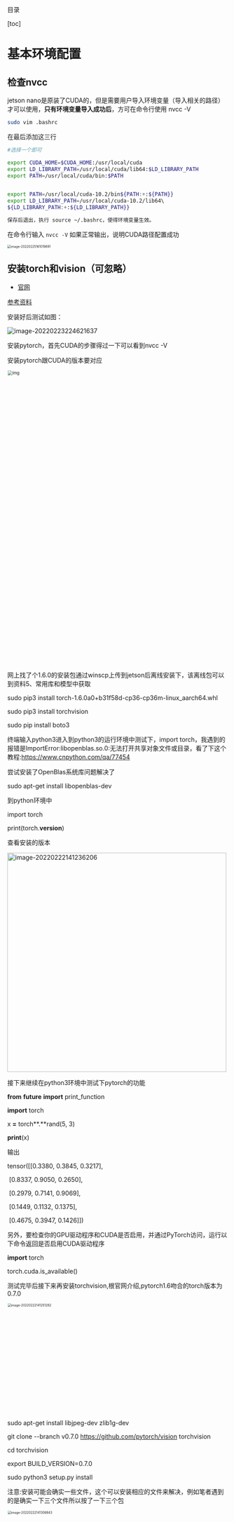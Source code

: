  目录

[toc]













# 基本环境配置

## 检查nvcc

jetson nano是原装了CUDA的，但是需要用户导入环境变量（导入相关的路径）才可以使用，**只有环境变量导入成功后**，方可在命令行使用 nvcc -V

```bash
sudo vim .bashrc
```

在最后添加这三行

```bash
#选择一个即可

export CUDA_HOME=$CUDA_HOME:/usr/local/cuda
export LD_LIBRARY_PATH=/usr/local/cuda/lib64:$LD_LIBRARY_PATH
export PATH=/usr/local/cuda/bin:$PATH


export PATH=/usr/local/cuda-10.2/bin${PATH:+:${PATH}}
export LD_LIBRARY_PATH=/usr/local/cuda-10.2/lib64\                         
${LD_LIBRARY_PATH:+:${LD_LIBRARY_PATH}}

```

```bash
保存后退出，执行 source ~/.bashrc，使得环境变量生效。
```

在命令行输入 `nvcc -V` 如果正常输出，说明CUDA路径配置成功

<img src="https://raw.githubusercontent.com/yin-qiyu/picbed/master/img/image-20220225161019891.png" alt="image-20220225161019891" style="zoom:50%;" />



##  安装torch和vision（可忽略）

- [官网](https://forums.developer.nvidia.com/t/pytorch-for-jetson-version-1-9-0-now-available/72048)



[参考资料](https://blog.csdn.net/weixin_43947712/article/details/115530913)

安装好后测试如图：

![image-20220223224621637](https://raw.githubusercontent.com/yin-qiyu/picbed/master/img/image-20220223224621637.png)

安装pytorch，首先CUDA的步骤得过一下可以看到nvcc -V

安装pytorch跟CUDA的版本要对应

<img src="https://img2020.cnblogs.com/blog/1733978/202104/1733978-20210414172645876-1962676.png" alt="img" style="zoom: 67%;" width="1000"/> 

网上找了个1.6.0的安装包通过winscp上传到jetson后离线安装下，该离线包可以到资料5、常用库和模型中获取

sudo pip3 install torch-1.6.0a0+b31f58d-cp36-cp36m-linux_aarch64.whl

sudo pip3 install torchvision

sudo pip install boto3

 

终端输入python3进入到python3的运行环境中测试下，import torch，我遇到的报错是ImportError:libopenblas.so.0:无法打开共享对象文件或目录，看了下这个教程:https://www.cnpython.com/qa/77454

尝试安装了OpenBlas系统库问题解决了

sudo apt-get install libopenblas-dev

到python环境中

import torch

print(torch.__version__)

查看安装的版本

<img src="https://raw.githubusercontent.com/yin-qiyu/picbed/master/img/image-20220222141236206.png" alt="image-20220222141236206" width="500" /> 

接下来继续在python3环境中测试下pytorch的功能

**from** __future__ **import** print_function

**import** torch

x **=** torch**.**rand(5, 3)

**print**(x)

输出

tensor([[0.3380, 0.3845, 0.3217],

​    [0.8337, 0.9050, 0.2650],

​    [0.2979, 0.7141, 0.9069],

​    [0.1449, 0.1132, 0.1375],

​    [0.4675, 0.3947, 0.1426]])

另外，要检查你的GPU驱动程序和CUDA是否启用，并通过PyTorch访问，运行以下命令返回是否启用CUDA驱动程序

**import** torch

torch.cuda.is_available()

 

 

测试完毕后接下来再安装torchvision,根官网介绍,pytorch1.6吻合的torch版本为0.7.0

 

<img src="https://raw.githubusercontent.com/yin-qiyu/picbed/master/img/image-20220222141251282.png" alt="image-20220222141251282" width="500" style="zoom:50%;" />

 

sudo apt-get install libjpeg-dev zlib1g-dev

git clone --branch v0.7.0 https://github.com/pytorch/vision torchvision

cd torchvision

export BUILD_VERSION=0.7.0

sudo python3 setup.py install

注意:安装可能会确实一些文件，这个可以安装相应的文件来解决，例如笔者遇到的是确实一下三个文件所以按了一下三个包

<img src="https://raw.githubusercontent.com/yin-qiyu/picbed/master/img/image-20220222141306843.png" alt="image-20220222141306843" width="1000" style="zoom:50%;" /> 

sudo apt install libavcodec-dev

sudo apt install libavformat-dev

sudo apt install libswscale-dev

重新sudo python3 setup.py install

 

 

到python环境中输入下代码可以查看版本是否对应

import torchvision

print(torchvision.__version__)

<img src="https://raw.githubusercontent.com/yin-qiyu/picbed/master/img/image-20220222141316874.png" alt="image-20220222141316874" width="500" style="zoom:50%;" /> 



# jetson nao其他配置

## 更新镜像源

###  apt

```bash
sudo cp /etc/apt/sources.list /etc/apt/sources.list.bak
```

```bash
sudo gedit /etc/apt/sources.list.bak
```

```
ggVG  全选
dG		删除
```

- **源：**

```
deb http://mirrors.tuna.tsinghua.edu.cn/ubuntu-ports/ bionic main multiverse restricted universe
deb http://mirrors.tuna.tsinghua.edu.cn/ubuntu-ports/ bionic-security main multiverse restricted universe
deb http://mirrors.tuna.tsinghua.edu.cn/ubuntu-ports/ bionic-updates main multiverse restricted universe
deb http://mirrors.tuna.tsinghua.edu.cn/ubuntu-ports/ bionic-backports main multiverse restricted universe
deb-src http://mirrors.tuna.tsinghua.edu.cn/ubuntu-ports/ bionic main multiverse restricted universe
deb-src http://mirrors.tuna.tsinghua.edu.cn/ubuntu-ports/ bionic-security main multiverse restricted universe
deb-src http://mirrors.tuna.tsinghua.edu.cn/ubuntu-ports/ bionic-updates main multiverse restricted universe
deb-src http://mirrors.tuna.tsinghua.edu.cn/ubuntu-ports/ bionic-backports main multiverse restricted universe
```

```
sudo apt-get update 		//更新
```



### pip

```bash
sudo apt-get install python3-pip python3-dev
```

 ```bash
 sudo apt-get install python-pip python-dev
 ```



- **pip换源**

```bash
sudo mkdir .pip		#创建隐藏文件夹
ls -a  						#查看所有文件
cd .pip						#进入文件夹
sudo touch pip.conf
sudo vim pip.conf
```

- **源**:

```
[global]
timeout = 6000  
index-url = http://pypi.doubanio.com/simple/  
trusted-host = pypi.doubanio.com
```



###  docker

```bash
cat /etc/issue  #查看ubantu版本
```

查看Ubuntu系统版本号

根据Ubuntu的版本号，配置相关的源镜像。跳转到源文件所在的目录

```bash
cd  /etc/apt/
```

可以试用文件编辑工具打开sources.list文件

```bash
sudo gedit /etc/apt/sources.list
```

直接用以下内容替换 sources.list文件中的所有内容即可。

```bash
deb https://mirrors.ustc.edu.cn/ubuntu-ports/ bionic main restricted universe multiverse
deb https://mirrors.ustc.edu.cn/ubuntu-ports/ bionic-updates main restricted universe multiverse
deb https://mirrors.ustc.edu.cn/ubuntu-ports/ bionic-backports main restricted universe multiverse
deb https://mirrors.ustc.edu.cn/ubuntu-ports/ bionic-security main restricted universe multiverse
```

更新了源文件之后，保存退出

```bash
sudo apt-get update
```





## pytorch和torchvison

- [官网教程](https://forums.developer.nvidia.com/t/pytorch-for-jetson-version-1-10-now-available/72048) 

- 版本要对应

<img src="https://img2020.cnblogs.com/blog/1733978/202104/1733978-20210414172645876-1962676.png" alt="img" style="zoom: 67%;" width="1000"/>

下载官方提供的torch-1.8.0-cp36-cp36m-linux_aarch64.whl包

- [下载连接](https://nvidia.box.com/shared/static/p57jwntv436lfrd78inwl7iml6p13fzh.whl)

按照官方教程输入以下命令

```bash
$ sudo apt-get install python3-pip libopenblas-base libopenmpi-dev
$ pip3 install Cython
$ pip3 install numpy torch-1.8.0-cp36-cp36m-linux_aarch64.whl # (按照自己torch1.8.0包的下载路径修改）
$ sudo apt-get install libjpeg-dev zlib1g-dev libpython3-dev libavcodec-dev libavformat-dev libswscale-dev
$ git clone --branch v0.9.0 https://github.com/pytorch/vision torchvision
$ cd torchvision
$ export BUILD_VERSION=0.9.0
$ python3 setup.py install --user
```

- 检查环境

```python
python3
import torch
import torchvision
print(torch.__version__)
print(torchvision.__version__)
torch.cuda.is_available()
```



<img src="https://raw.githubusercontent.com/yin-qiyu/picbed/master/img/image-20220226195653355.png" alt="image-20220226195653355" style="zoom:50%;" />





##  miniforge包管理(选)

:bangbang:**<font color='red'>此内容为可非必要配置，因为jetson是arm版本无法直接安装anaconda环境，如果需要在jetson上安装anaconda可以接着往下看，若不需要，请跳过</font>**

###  [miniforge简介](https://github.com/conda-forge/miniforge/releases)

conda是一个开源的包、环境管理器，可以用于在同一个机器上安装不同版本的软件包及其依赖，并能够在不同的环境之间切换。搞深度学习的应该都十分熟悉anaconda，但是NVIDIA Jetson Xavier NX是**arm**架构的，anaconda及其精简版miniconda并不支持arm64架构。现在主流的CPU架构分为Intel的x86/x64架构和ARM的ARM/ARM64两种，平常用的电脑大部分都是x86/x64的（苹果除外），Xavier使用的是ARM64，所以很多在x86/x64上能用的的东西到了它这里就不能用了。**这一点请谨记，如果你在Jetson上遇到什么奇奇怪怪的例如“No such file or directory”之类的问题，第一时间要考虑是不是版本不是ARM64的版本**。
在ARM64上的anaconda替代品是miniforge，miniforge与miniconda的区别在于miniforge的下载通道是conda-forge，其他基本没什么不同。



###  安装miniforge

1. 我下载的是 `Miniforge-pypy3-4.11.0-0-Linux-aarch64.sh`,,代表适用于arrch64架构下的Linux系统。（ARM64对应32位和64位分为arrch32和arrch64）

2. 进入到miniforge的sh文件所在目录，右键打开Terminal，输入以下命令进行安装：

```bash
sh Miniforge-pypy3-4.10.3-3-Linux-aarch64.sh
```

3. 安装完毕后，添加环境变量，否则会出现`bash:conda Command not found`的错误。顺便提一下vim编辑器按a是进入编辑模式，编辑完毕后按ESC退出编辑模式，再输入:wq!是保存并退出。

```bash
# 编辑环境变量
vim ~/.bashrc
# 增加环境变量, 将<username>换成你的用户名
export PATH=/home/<username>/miniforge-pypy3/bin:$PATH
# 激活环境变量
source ~/.bashrc
# 显示(base)
source activate
```

4. 更换清华源

```bash
conda config --prepend channels https://mirrors.ustc.edu.cn/anaconda/pkgs/main/
conda config --prepend channels https://mirrors.ustc.edu.cn/anaconda/pkgs/free/
conda config --set show_channel_urls yes
```





###  安装pytorch、torchvision

###  安装新的虚拟环境

- 这是在minigorge上安装的pytorch，若不想在虚拟环境上安装。可以参考[PyTorch for Jetson - version 1.10 now available - Jetson & Embedded Systems / Jetson Nano - NVIDIA Developer Forums](https://forums.developer.nvidia.com/t/pytorch-for-jetson-version-1-10-now-available/72048)

```      bash
conda create -n pytorch python=3.6	#创建环境
conda activate pytorch							#激活环境

```



- 其他操作（看即可）

```bash
conda deactivate										#退出环境
conda remove -n pytorch --all

conda info -e												#查看已有环境
```





激活成功会换名字

<img src="https://raw.githubusercontent.com/yin-qiyu/picbed/master/img/image-20220222141336662.png" alt="image-20220222141336662" width="1000" style="zoom:50%;" />



### pytorch1.8

直接输入命令安装PyTorch，`pip3`是python3的pip，如果没装，就换成`pip`。

```bash
pip3 install -U future psutil dataclasses typing-extensions pyyaml tqdm seaborn
wget https://nvidia.box.com/shared/static/p57jwntv436lfrd78inwl7iml6p13fzh.whl -O torch-1.8.0-cp36-cp36m-linux_aarch64.whl 
pip3 install torch-1.8.0-cp36-cp36m-linux_aarch64.whl
```

如果网络不好的话，也可以先把PyTorch的whl文件下载下来，NVIDIA官方网址是：https://forums.developer.nvidia.com/t/pytorch-for-jetson-version-1-9-0-now-available/72048

- **==<font color='red'>issue:</font>==**

如果出现`Illegal instruction (core dumped)`的错误，这是由于numpy 1.19.5和OpenBLAS冲突引起的，修改其中一项即可。选择以下两种做法之一：
（1）降低numpy版本

```bash
pip3 install -U "numpy==1.19.4"
```

(2)设置OpenBLAS

```bash
vim ~/.bashrc
```

加入

```bash
export OPENBLAS_CORETYPE=ARMV8
```

然后激活.bashrc

```bash
source ~/.bashrc
```



###  orchvision v0.9.0





##   查看jetson信息 （jtop）

```bash
sudo pip3 install jetson-stats
sudo jtop
```





##  [风扇自动控制](https://github.com/Pyrestone/jetson-fan-ctl.git)

```bash
git clone https://gitee.com/yin-qiyu/jetson-fan-ctl.git
```

```bash
cd /jetson-fan-ctl #进入文件夹
```

``` bash
sudo apt install python3-dev
```

```bash
sudo ./install.sh
```

现在你的风扇就可以按照温度自动调整运行速度了
风扇的一些设置在`/etc/automagic-fan/config.json`目录下。

```bash
vim /etc/automagic-fan/config.json
```

```bash
{undefined
“FAN_OFF_TEMP”:20,
“FAN_MAX_TEMP”:50,
“UPDATE_INTERVAL”:2,
“MAX_PERF”:1
}
~
~
```



##  增加Swap分区大小

- 先查看初试交换分区大小：

<img src="https://raw.githubusercontent.com/yin-qiyu/picbed/master/img/image-20220222141405289.png" alt="image-20220222141405289" width="800" />

- 生成swapfile文件操作如下

```bash
#1）新增swapfile文件大小自定义
sudo fallocate -l 6G /var/swapfile
#2）配置该文件的权限
sudo chmod 600 /var/swapfile
#3）建立交换分区
sudo mkswap /var/swapfile
#4）启用交换分区
sudo swapon /var/swapfile
```

- 设置为自动启用swapfile

```bash
sudo bash -c 'echo "/var/swapfile swap swap defaults 0 0" >> /etc/fstab'
```

设置成功后：

<img src="https://raw.githubusercontent.com/yin-qiyu/picbed/master/img/image-20220222141420401.png" alt="image-20220222141420401" width="1000" />





## VNC（虚拟网络控制台）

- 编辑文件

```bash
sudo gedit(/vim) /usr/share/glib-2.0/schemas/org.gnome.Vino.gschema.xml
```

- 滑到文末添加下段内容格式如图片所示

```bash
<key name="enabled" type="b">
   <summary>Enable remote access to the desktop</summary>
   <description>
    If true, allows remote access to the desktop via the RFB
    protocol. Users on remote machines may then connect to the
    desktop using a VNC viewer.
   </description>
   <default>false</default>
  </key>

```

<img src="https://raw.githubusercontent.com/yin-qiyu/picbed/master/img/image-20220226204438666.png" alt="image-20220226204438666" style="zoom:50%;" />

- 编译文件

```bash
sudo glib-compile-schemas /usr/share/glib-2.0/schemas
```

完成以上步骤，正常来说就可以打开桌面共享的图标了。

<img src="https://raw.githubusercontent.com/yin-qiyu/picbed/master/img/image-20220222141452790.png" alt="image-20220222141452790" width="500" />

设置好后（不设置也可以）

<img src="https://img-blog.csdnimg.cn/20200602124909227.png?x-oss-process=image/watermark,type_ZmFuZ3poZW5naGVpdGk,shadow_10,text_aHR0cHM6Ly9ibG9nLmNzZG4ubmV0L3dlaXhpbl80MzE4MTM1MA==,size_16,color_FFFFFF,t_70" alt="在这里插入图片描述"  />

- 配置vnc设置

```bash
$ gsettings set org.gnome.Vino prompt-enabled false
$ gsettings set org.gnome.Vino require-encryption false
```

- 设置密码（可以不要）

```bash
$ gsettings set org.gnome.Vino authentication-methods "["vnc"]"
$ gsettings set org.gnome.Vino vnc-password $(echo -n "请输入你的密码"|base64)
```



- 配置vnc自启

```bash
$ gsettings set org.gnome.Vino enabled true
$ mkdir -p ~/.config/autostart
$ vi  ~/.config/autostart/vino-server.desktop
```

添加下面内容

```bash
[Desktop Entry]

Type=Application

Name=Vino VNC server

Exec=/usr/lib/vino/vino-server

NoDisplay=true
```

- <font color='red'>重启生效</font>

 ```bash
 $ sudo reboot
 ```



- 电脑端可下载[Download VNC Viewer | VNC® Connect (realvnc.com)](https://www.realvnc.com/en/connect/download/viewer/)
- <img src="https://raw.githubusercontent.com/yin-qiyu/picbed/master/img/image-20220226204943881.png" alt="image-20220226204943881" style="zoom:33%;" />
- 配置jetson nano的ip和密码即可连接

##  TensoRT

### TensoRT介绍：

​	模型加速越来越成为深度学习工程中的刚需了，最近的CVPR和ICLR会议中，模型的压缩和剪枝是受到的关注越来越多。毕竟工程上，算法工程师的深度学习模型是要在嵌入式平台跑起来，投入应用的。在模型的推理（inference）过程中，计算速度是很重要的。比如自动驾驶，如果使用一个经典的深度学习模型，很容易就跑到200毫秒的延时，那么这意味着，在实际驾驶过程中，你的车一秒钟只能看到5张图像，这当然是很危险的一件事。所以，对于实时响应比较高的任务，模型的加速时很有必要的一件事情了。

如果你使用英伟达的产品，比如PX2，那么在平台上部署模型投入应用，很多时候就需要用到专门的模型加速工具 —— TensorRT。

**TensorRT下的模型是在做什么？**

TensorRT只负责模型的推理（inference）过程，一般不用TensorRT来训练模型的哈。

**TensorRT能加速模型吗？**

能！根据官方文档，使用TensorRT，在CPU或者GPU模式下其可提供10X乃至100X的加速。本人的实际经验中，TensorRT提供了20X的加速。

**TensorRT为什么能提升模型的运行速度？**

TensorRT是英伟达针对自家平台做的加速包，TensorRT主要做了这么两件事情，来提升模型的运行速度。

1. TensorRT支持INT8和FP16的计算。深度学习网络在训练时，通常使用 32 位或 16 位数据。TensorRT则在网络的推理时选用不这么高的精度，达到加速推断的目的。
2. TensorRT对于网络结构进行了重构，把一些能够合并的运算合并在了一起，针对GPU的特性做了优化。现在大多数深度学习框架是没有针对GPU做过性能优化的，而英伟达，GPU的生产者和搬运工，自然就推出了针对自己GPU的加速工具TensorRT。一个深度学习模型，在没有优化的情况下，比如一个卷积层、一个偏置层和一个reload层，这三层是需要调用三次cuDNN对应的API，但实际上这三层的实现完全是可以合并到一起的，TensorRT会对一些可以合并网络进行合并。

<img src="https://developer.nvidia.com/sites/default/files/akamai/deeplearning/tensorrt/trt-info.png" alt="img" style="zoom:50%;" />

### 检查自带TensorRT环境（选）

```bash
cd /usr/src/tensorrt/samples  
sudo make		#编译大约7分钟
../bin/sample_mnist
```

<img src="https://raw.githubusercontent.com/yin-qiyu/picbed/master/img/image-20220222141611316.png" alt="image-20220222141611316" width="300" />



<img src="/Users/yinqiyu/Library/Application%20Support/typora-user-images/image-20220222143546381.png" alt="image-20220222143546381" width="300" />

###  jetson inference库安装（选）

[ 参考资料 ](https://www.bilibili.com/read/cv13998685) 

``` bash
sudo apt update
sudo apt autoremove
sudo apt upgrade
sudo apt install cmake
mkdir ~/workspace
cd workspace
git clone https://gitee.com/weikun-xuan/jetson-inference.git
cd jetson-inference
git submodule update --init
```

> start

一、获取源码
首先打开终端运行如下代码：

```bash
sudo apt-get update 

sudo apt-get install git cmake libpython3-dev python3-numpy 

git clone --recursive https://gitee.com/weikun-xuan/jetson-inference.git
```


上面仓库源我全都自己换了，下载会比GitHub快很多。

二、换源
进入到tools文件下：

```bash
cd jetson-inference/tools

```


换下源，依次运行以下代码（均在tools文件下）：

1）模型下载国内源：

```bash
$ sed -in-place -e 's@https://nvidia.box.com/shared/static@https://bbs.gpuworld.cn/mirror@g' download-models.sh
```

2）pytorch国内源：

```bash
$ sed -in-place -e 's@https://nvidia.box.com/shared/static@https://bbs.gpuworld.cn/mirror@g' install-pytorch.sh 

$ sed -in-place -e 's@https://github.com/pytorch/vision@https://gitee.com/vcan123/pytorch@g' install-pytorch.sh 

$ sed -in-place -e 's@https://github.com/dusty-nv/vision@https://gitee.com/vcan123/dusty-nv@g' install-pytorch.sh
```


三、编译安装

在jetson-infernce文件下执行如下操作：

```bash
mkdir build 

cd build 

cmake ../
```


 接着就会出现：

模型包安装

 此步为安装模型包，本人建议【全部取消】，不然会有些慢，之后我们可以去[官网](https://github.com/dusty-nv/jetson-inference/releases)手动下载。

我们继续：

pytorch安装

 安装pytorch。这时应该只有一个for python 3.6版本,选上然后ok。

完成后还是在build文件下依次执行如下操作：

```bash
$ make 

$ sudo make install 

$ sudo ldconfig
```


完成。











## 安装jupyter和jetcam

1. **安装nodejs和npm**

```bash
pip3 install --upgrade pip	#更新pip
sudo apt install nodejs npm    
```

但是用直接用上面这个命令安装后的版本是比较低的后续要安装jupyterlab插件可能会报错，用一下版本可以查看,至少要12.3.0版本的node

```bash
node -v
npm -v
```



安装n模块，用这个模块来更新或者指定安装node的版本

```bash
npm install -g n
```

先说明下这个模块的功能，一下命令了解下先，不用操作

清除npm缓存：npm cache clean -f

安装n模块：npm install -g n

安装官方稳定版本：n stable

安装最新官方版本：n latest

安装某个指定版本：n 11.6.0

查看已安装的node版本: n

查看当前node版本：node -v

删除指定版本：n rm 7.5.0



好的，了解完n模块的功能后来安装对应版本的node,也可以安装最新版的例如以下，

sudo n latest

安装好后，node -v 查看下版本，如果版本没有变，那么可以尝试重启下，如果还是没有变，执行

sudo n

会出现一个画面，可以看到我们安装过的node版本名，例如我们这里是v15.0.1，通过上下方向按键控制光标选择这个版本，然后回车镜像安装，然后查看下版本，如果还是没有变，一般再重启下就可以了。





2. **安装jupyterlab**：（警告忽略，失败多次执行即可）



```bash
sudo pip3 install jupyter jupyterlab

sudo jupyter labextension install @jupyter-widgets/jupyterlab-manager

sudo jupyter labextension install @jupyterlab/statusbar
```

生成相应配置文件：（如果某个文件报权限问题，可以尝试用sudo chmod 777赋予权限）

jupyter lab --generate-config

设置进入notebook的密码（这里会要设置两次，第二次为确认输入的密码）：

jupyter notebook password

当第一次登录使用notebook时需要输入你在这里设置的密码才能进入，请务必记住的当前设置的密码！

 

设置开机自启动jupterlab，create_jupyter_service.py文件在5、常用库和模型文件

运行create_jupyter_service.py文件产生jupyter_service.service文件

```bash
python3 create_jupyter_service.py
```

然后将产生的该服务文件移动至系统服务

```bash 
sudo mv nano_jupyter.service /etc/systemd/system/nano_jupyter.service
```

使能该服务

```bash
sudo systemctl enable nano_jupyter.service
```

手动开启该服务

```bash
sudo systemctl start nano_jupyter.service
```

 

3. **安装jetcam**

JetCam是用于NVIDIA Jetson的易于使用的Python相机界面。使用Jetson的[Accelerated GStreamer插件可](https://developer.download.nvidia.com/embedded/L4T/r32_Release_v1.0/Docs/Accelerated_GStreamer_User_Guide.pdf?uIzwdFeQNE8N-vV776ZCUUEbiJxYagieFEqUoYFM9XSf9tbslxWqFKnVHu8erbZZS20A7ADAIgmSQJvXZTb0LkuGl9GoD5HJz4263HcmYWZW0t2OeFSJKZOfuWZ-lF51Pva2DSDtu2QPs-junm7BhMB_9AMQRwExuDb5zIhf_o8PIbA4KKo)与各种USB和CSI摄像机配合使用。轻松读取图像作为numpy数组image = camera.read()。设置相机以running = True将回调附加到新框架。JetCam使在Python中创建AI项目的原型变得容易，尤其是在[JetCard中](http://github.com/NVIDIA-AI-IOT/jetcard)安装的Jupyter Lab编程环境中。

 

接下来开始安装:

git clone https://github.com/NVIDIA-AI-IOT/jetcam

cd jetcam

sudo python3 setup.py install

详细的使用即函数可以到https://github.com/NVIDIA-AI-IOT/jetcam查看

 



## darknet框架（选）

```bash
git clone https://github.com/AlexeyAB/darknet.git #下载darknet框架
```

```bash
$ cd darknet

$ sudo vim Makefile   #修改Makefile
```

- 将`Makefile`的前三行修改一下

<img src="https://raw.githubusercontent.com/yin-qiyu/picbed/master/img/image-20220222141647174.png" alt="image-20220222141647174" width="300" />

- 和如图所示的nvcc位置（若前面配置了环境变量则无需这一步操作）

<img src="https://raw.githubusercontent.com/yin-qiyu/picbed/master/img/image-20220222141654527.png" alt="image-20220222141654527" width="500" />

- 修改好猴按`esc`左下角出现冒号后`wq`保存退出

- 在darknet路径下编译

```bash
$ make -j4
```

编译完成如图

<img src="https://raw.githubusercontent.com/yin-qiyu/picbed/master/img/image-20220224143750683.png" alt="image-20220224143750683" width='2000' style="zoom:25%;" />

在命令行下输入  `./darknet`

<img src="https://raw.githubusercontent.com/yin-qiyu/picbed/master/img/image-20220224143905042.png" alt="image-20220224143905042"  style="zoom:50%;" />

在yolo官网下载yolov4和yolov4-tiny的权重文件放入文件夹

```bash
#Yolov4图片的检测
./darknet detect cfg/yolov4.cfg yolov4.weights data/dog.jpg # 简写版

./darknet detector test cfg/coco.data cfg/yolov4.cfg yolov4.weights data/dog.jpg # 完整版

 
#Yolov4-tiny图片的检测
./darknet detect cfg/yolov4-tiny.cfg yolov4-tiny.weights data/dog.jpg # 简写版

./darknet detector test cfg/coco.data cfg/yolov4-tiny.cfg yolov4-tiny.weights data/dog.jpg # 完整版

 
# 改变检测阈值
# 默认情况下，YOLO仅显示检测到的置信度为.25或更高的对象。您可以通过将-thresh标志传递给yolo命令来更改此设置。

#例如，要显示所有检测，您可以将阈值设置为0.1：
./darknet detect cfg/yolov4-tiny.cfg yolov4-tiny.weights data/dog.jpg -thresh 0.1

```

```bash
#Yolov4摄像头实时检测方法：
./darknet detector demo cfg/coco.data cfg/yolov4.cfg yolov4.weights /dev/video1
 
#Yolov4-tiny摄像头实时检测方法：
./darknet detector demo cfg/coco.data cfg/yolov4-tiny.cfg yolov4-tiny.weights /dev/video1

```



```bash
#Yolov4视频的检测(github下来的data里面并没有该视频文件，需要用户自行上传要检测的视频文件到data文件夹下)
./darknet detector demo cfg/coco.data cfg/yolov4.cfg yolov4.weights data/123.mp4

#Yolov4-tiny视频的检测
#Yolov4-tiny视频的检测(github下来的data里面并没有该视频文件，需要用户自行上传要检测的视频文件到data文件夹下)

./darknet detector demo cfg/coco.data cfg/yolov4-tiny.cfg yolov4-tiny.weights data/xxx.mp4 

```

- 若要调用csi摄像头需要gstream的支持

```bash
./darknet detector demo cfg/coco.data cfg/yolov4-tiny.cfg yolov4-tiny.weights "nvarguscamerasrc ! video/x-raw(memory:NVMM), width=1280, height=720, format=NV12, framerate=30/1 ! nvvidconv  ! video/x-raw, width=1280, height=720, format=BGRx ! videoconvert ! video/x-raw, format=BGR ! appsink"

```







#  Nvidia Jetson Nano 安装 GStreamer

```bash
sudo add-apt-repository universe
sudo add-apt-repository multiverse
sudo apt-get update
sudo apt-get install gstreamer1.0-tools gstreamer1.0-alsa gstreamer1.0-plugins-base gstreamer1.0-plugins-good gstreamer1.0-plugins-bad gstreamer1.0-plugins-ugly gstreamer1.0-libav
sudo apt-get install libgstreamer1.0-dev libgstreamer-plugins-base1.0-dev libgstreamer-plugins-good1.0-dev libgstreamer-plugins-bad1.0-dev 
```



## 配置GStreamer管道

首先说一下思路：由于yolov3本身不支持csi摄像头，因此需要通过GStreamer来对csi摄像头获取的视频进行预处理，然后提交给yolov3进行识别判定，而这一过程重点就是GStreamer管道的配置，以下是博主的管道配置

```bash
# 仅适用于jetson-nano运行yolov4-tiny demo。注意请在darknet的文档页下打开terminal输入

./darknet detector demo cfg/coco.data cfg/yolov4-tiny.cfg yolov4-tiny.weights "nvarguscamerasrc ! video/x-raw(memory:NVMM), width=1280, height=720, format=NV12, framerate=30/1 ! nvvidconv flip-method=2 ! video/x-raw, width=1280, height=720, format=BGRx ! videoconvert ! video/x-raw, format=BGR ! appsink"


./darknet detector demo cfg/coco.data cfg/yolov4-tiny.cfg yolov4-tiny.weights "nvarguscamerasrc ! video/x-raw(memory:NVMM), width=1280, height=720, format=NV12, framerate=30/1 ! nvvidconv flip-method=2 ! video/x-raw, width=1280, height=720, format=BGRx ! videoconvert ! video/x-raw, format=BGR ! appsink"

```





原版：

./darknet detector demo ok/new.data ok/yolov4-tiny-new.cfg ok/yolov4-tiny-new_last.weights "nvarguscamerasrc ! video/x-raw(memory:NVMM), width=1280, height=720, format=NV12, framerate=30/1 ! nvvidconv flip-method=2 ! video/x-raw, width=1280, height=720, format=BGRx ! videoconvert ! video/x-raw, format=BGR ! appsink"



口罩

./darknet detector demo cfg/obj.data cfg/yolov4-tiny-masks.cfg yolov4-tiny-obj_last.weights "nvarguscamerasrc ! video/x-raw(memory:NVMM), width=1280, height=720, format=NV12, framerate=30/1 ! nvvidconv flip-method=2 ! video/x-raw, width=1280, height=720, format=BGRx ! videoconvert ! video/x-raw, format=BGR ! appsink"



yolo:

./darknet detector demo cfg/coco.data cfg/yolov4-tiny.cfg yolov4-tiny.weights "nvarguscamerasrc ! video/x-raw(memory:NVMM), width=1280, height=720, format=NV12, framerate=30/1 ! nvvidconv flip-method=2 ! video/x-raw, width=1280, height=720, format=BGRx ! videoconvert ! video/x-raw, format=BGR ! appsink"



````bash
sudo add-apt-repository universe
sudo add-apt-repository multiverse
sudo apt-get update
sudo apt-get install gstreamer1.0-tools gstreamer1.0-alsa gstreamer1.0-plugins-base gstreamer1.0-plugins-good gstreamer1.0-plugins-bad gstreamer1.0-plugins-ugly gstreamer1.0-libav
sudo apt-get install libgstreamer1.0-dev libgstreamer-plugins-base1.0-dev libgstreamer-plugins-good1.0-dev libgstreamer-plugins-bad1.0-dev 
````

```bash
官方：
./darknet detector demo ok/new.data ok/yolov4-tiny-new.cfg ok/yolov4-tiny-new_last.weights "nvarguscamerasrc ! video/x-raw(memory:NVMM), width=1280, height=720, format=NV12, framerate=30/1 ! nvvidconv flip-method=2 ! video/x-raw, width=1280, height=720, format=BGRx ! videoconvert ! video/x-raw, format=BGR ! appsink"

// 仅适用于jetson-nano运行yolov3-tiny demo。注意请在darknet的文档页下打开terminal输入
./darknet detector demo cfg/coco.data cfg/yolov4-tiny.cfg yolov4-tiny.weights "nvarguscamerasrc ! video/x-raw(memory:NVMM), width=1280, height=720, format=NV12, framerate=30/1 ! nvvidconv flip-method=2 ! video/x-raw, width=1280, height=720, format=BGRx ! videoconvert ! video/x-raw, format=BGR ! appsink"


./darknet detector demo cfg/coco.data cfg/yolov4-tiny.cfg yolov4-tiny.weights "nvarguscamerasrc ! video/x-raw(memory:NVMM), width=1280, height=720, format=NV12, framerate=30/1 ! nvvidconv flip-method=2 ! video/x-raw, width=1280, height=720, format=BGRx ! videoconvert ! video/x-raw, format=BGR ! appsink"


./darknet detector demo cfg/coco.data cfg/yolov4-tiny.cfg yolov4-tiny.weights "nvarguscamerasrc ! video/x-raw(memory:NVMM), width=1280, height=720, format=NV12, framerate=30/1 ! nvvidconv flip-method=2 ! video/x-raw, width=1280, height=720, format=BGRx ! videoconvert ! video/x-raw, format=BGR ! appsink"
```





